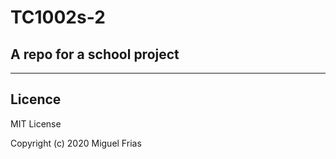 # TC1002s-2

## A repo for a school project

---
Licence
---

MIT License

Copyright (c) 2020 Miguel Frias
